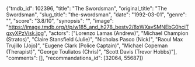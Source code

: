 {"tmdb_id": 102396, "title": "The Swordsman", "original_title": "The Swordsman", "slug_title": "the-swordsman", "date": "1992-03-01", "genre": "", "score": "3.8/10", "synopsis": "", "image": "https://image.tmdb.org/t/p/w185_and_h278_bestv2/8xWXavSMNEbG0hciTgxyXPzVisk.jpg", "actors": ["Lorenzo Lamas (Andrew)", "Michael Champion (Stratos)", "Claire Stansfield (Julie)", "Nicholas Pasco (Nick)", "Raoul Max Trujillo (Jojo)", "Eugene Clark (Police Captain)", "Michael Copeman (Therapist)", "George Touliatos (Chris)", "Scott Davis (Trevor Hobbs)"], "comments": [], "recommandations_id": [32064, 55687]}